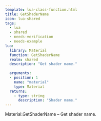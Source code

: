```yaml
---
template: lua-class-function.html
title: GetShaderName
icon: lua-shared
tags:
  - lua
  - shared
  - needs-verification
  - needs-example
lua:
  library: Material
  function: GetShaderName
  realm: shared
  description: "Get shader name."
  
  arguments:
  - position: 1
    name: "material"
    type: Material
  returns:
    - type: string
      description: "Shader name."
---
```


<div class="lua__search__keywords">
Material:GetShaderName &#x2013; Get shader name.
</div>

